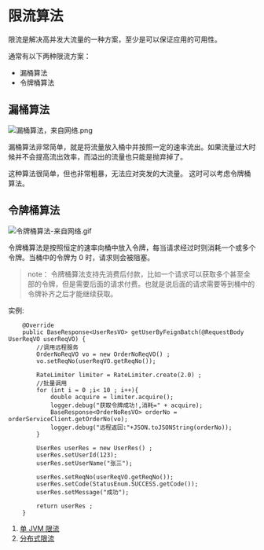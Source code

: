 # 限流算法
限流是解决高并发大流量的一种方案，至少是可以保证应用的可用性。

通常有以下两种限流方案：

- 漏桶算法
- 令牌桶算法

## 漏桶算法
![漏桶算法，来自网络.png](https://i.loli.net/2017/08/11/598c905caa8cb.png)

漏桶算法非常简单，就是将流量放入桶中并按照一定的速率流出。如果流量过大时候并不会提高流出效率，而溢出的流量也只能是抛弃掉了。

这种算法很简单，但也非常粗暴，无法应对突发的大流量。
这时可以考虑令牌桶算法。

## 令牌桶算法
![令牌桶算法-来自网络.gif](https://i.loli.net/2017/08/11/598c91f2a33af.gif)

令牌桶算法是按照恒定的速率向桶中放入令牌，每当请求经过时则消耗一个或多个令牌。当桶中的令牌为 0 时，请求则会被阻塞。

> note：
令牌桶算法支持先消费后付款，比如一个请求可以获取多个甚至全部的令牌，但是需要后面的请求付费。也就是说后面的请求需要等到桶中的令牌补齐之后才能继续获取。

实例:
```java_holder_method_tree
    @Override
    public BaseResponse<UserResVO> getUserByFeignBatch(@RequestBody UserReqVO userReqVO) {
        //调用远程服务
        OrderNoReqVO vo = new OrderNoReqVO() ;
        vo.setReqNo(userReqVO.getReqNo());

        RateLimiter limiter = RateLimiter.create(2.0) ;
        //批量调用
        for (int i = 0 ;i< 10 ; i++){
            double acquire = limiter.acquire();
            logger.debug("获取令牌成功!,消耗=" + acquire);
            BaseResponse<OrderNoResVO> orderNo = orderServiceClient.getOrderNo(vo);
            logger.debug("远程返回:"+JSON.toJSONString(orderNo));
        }

        UserRes userRes = new UserRes() ;
        userRes.setUserId(123);
        userRes.setUserName("张三");

        userRes.setReqNo(userReqVO.getReqNo());
        userRes.setCode(StatusEnum.SUCCESS.getCode());
        userRes.setMessage("成功");

        return userRes ;
    }
```


1. [单 JVM 限流](http://crossoverjie.top/2017/08/11/sbc4/)
2. [分布式限流](http://crossoverjie.top/2018/04/28/sbc/sbc7-Distributed-Limit/)
